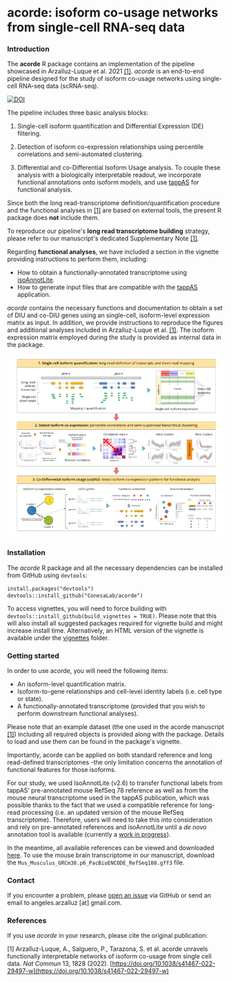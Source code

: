 # acorde: isoform co-usage networks from single-cell RNA-seq data

### Introduction
The **acorde** R package contains an implementation of the pipeline showcased in
Arzalluz-Luque et al. 2021 [[1]](#1). *acorde* is an end-to-end pipeline designed 
for the study of isoform co-usage networks using single-cell RNA-seq data (scRNA-seq). 

[![DOI](https://zenodo.org/badge/365198830.svg)](https://zenodo.org/badge/latestdoi/365198830)

The pipeline includes three basic analysis blocks:

1. Single-cell isoform quantification and Differential Expression (DE) filtering. 

2. Detection of isoform co-expression relationships using percentile correlations
and semi-automated clustering.

3. Differential and co-Differential Isoform Usage analysis. To couple these 
analysis with a biologically interpretable readout, we incorporate functional 
annotations onto isoform models, and use 
[tappAS](https://github.com/ConesaLab/tappAS) for functional analysis.

Since both the long read-transcriptome definition/quantification procedure and the 
functional analyses in [[1]](#1) are based on external tools, the present R 
package does **not** include them. 

To reproduce our pipeline's **long read transcriptome building** strategy, 
please refer to our manuscript's dedicated Supplementary Note [[1]](#1).

Regarding **functional analyses**, we have included a section in the vignette 
providing instructions to perform them, including:

- How to obtain a functionally-annotated transcriptome using [isoAnnotLite](https://isoannot.tappas.org/isoannot-lite/).
- How to generate input files that are compatible with the [tappAS](https://github.com/ConesaLab/tappAS) application.

*acorde* contains the necessary functions and documentation to obtain 
a set of DIU and co-DIU genes using an single-cell, isoform-level expression 
matrix as input. In addition, we provide instructions to reproduce the figures 
and additional analyses included in Arzalluz-Luque et al. [[1]](#1).
The isoform expression matrix employed during the study is provided as internal 
data in the package.

![](images/acorde_pipeline-small.png)


### Installation
The *acorde* R package and all the necessary dependencies  can be installed 
from GitHub using `devtools`:

```
install.packages("devtools")
devtools::install_github("ConesaLab/acorde")
```

To access vignettes, you will need to force building with
`devtools::install_github(build_vignettes = TRUE)`. Please note that this will
also install all suggested packages required for vignette build and might 
increase install time. Alternatively, an HTML version of the vignette is
available under the [vignettes](https://github.com/ConesaLab/acorde/tree/master/vignettes)
folder.


### Getting started

In order to use acorde, you will need the following items:

- An isoform-level quantification matrix.
- Isoform-to-gene relationships and cell-level identity labels (i.e. cell type
or state).
- A functionally-annotated transcriptome (provided that you wish to perform
downstream functional analyses).

Please note that an example dataset (the one used in the acorde manuscript [[1]](#1))
including all required objects is provided along with the package. Details to
load and use them can be found in the package's vignette.

Importantly, acorde can be applied on both standard reference and long 
read-defined transcriptomes -the only limitation concerns the annotation of 
functional features for those isoforms.

For our study, we used IsoAnnotLite (v2.6) to transfer functional labels 
from tappAS’ pre-annotated mouse RefSeq 78 reference as well as from the mouse
neural transcriptome used in the tappAS publication, which was possible thanks 
to the fact that we used a compatible reference for long-read processing (i.e. 
an updated version of the mouse RefSeq transcriptome). Therefore, users will
need to take this into consideration and rely on pre-annotated references and 
isoAnnotLite until a *de novo* annotation tool is available (currently 
a [work in progress](https://github.com/ConesaLab/tappAS/issues/12)).

In the meantime, all available references can be viewed and downloaded [here](https://app.tappas.org/resources/downloads/gffs/). To use the mouse brain
transcriptome in our manuscript, download the 
`Mus_Musculus_GRCm38.p6_PacBioENCODE_RefSeq108.gff3` file.


### Contact
If you encounter a problem, please 
[open an issue](https://github.com/ConesaLab/acorde/issues) 
via GitHub or send an email to angeles.arzalluz [at] gmail.com.

  
### References
If you use *acorde* in your research, please cite the original publication:

<a id="1">[1]</a>
Arzalluz-Luque, A., Salguero, P., Tarazona, S. et al. acorde unravels functionally 
interpretable networks of isoform co-usage from single cell data. 
*Nat Commun* 13, 1828 (2022). [https://doi.org/10.1038/s41467-022-29497-w](https://doi.org/10.1038/s41467-022-29497-w)
